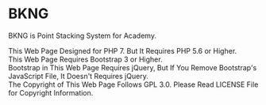 # BKNG
BKNG is Point Stacking System for Academy.

This Web Page Designed for PHP 7. But It Requires PHP 5.6 or Higher.
<br />
This Web Page Requires Bootstrap 3 or Higher. 
<br />
Bootstrap in This Web Page Requires jQuery, But If You Remove Bootstrap's JavaScript File, It Doesn't Requires jQuery. 
<br />
The Copyright of This Web Page Follows GPL 3.0. Please Read LICENSE File for Copyright Information.
